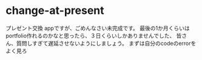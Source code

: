 # change-at-present
プレゼント交換  appですが、ごめんなさい未完成です。
最後の1か月くらいはportfolio作れるのかなと思ったら、３日くらいしかありませんでした、
皆さん、質問しすぎて遅延させないようにしましょう。
まずは自分のcodeのerrorをよく見ろ

